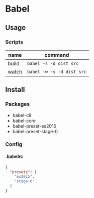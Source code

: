 # Babel

## Usage

### Scripts

| name        | command                   |
|-------------|---------------------------|
| build       | `babel -s -d dist src`    |
| watch       | `babel -w -s -d dist src` |


## Install

### Packages

  + babel-cli
  + babel-core
  + babel-preset-es2015
  + babel-preset-stage-0

### Config

#### .babelrc

```json
{
  "presets": [
    "es2015",
    "stage-0"
  ]
}
```
